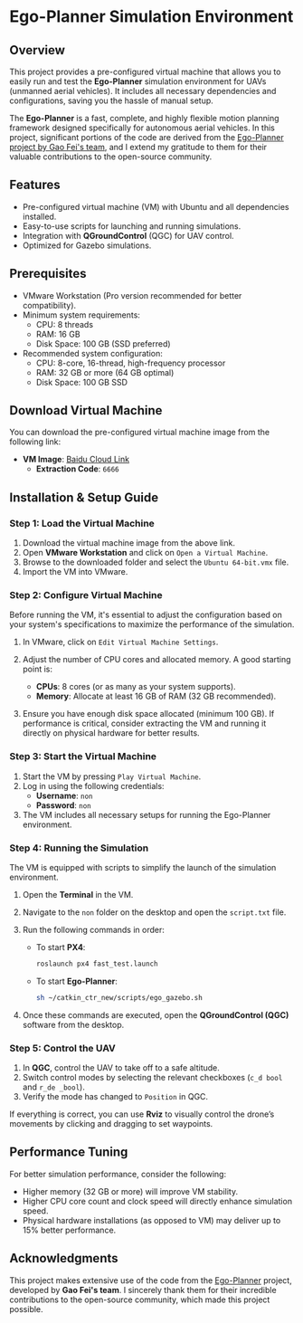 # Ego-Planner Simulation Environment

## Overview
This project provides a pre-configured virtual machine that allows you to easily run and test the **Ego-Planner** simulation environment for UAVs (unmanned aerial vehicles). It includes all necessary dependencies and configurations, saving you the hassle of manual setup.

The **Ego-Planner** is a fast, complete, and highly flexible motion planning framework designed specifically for autonomous aerial vehicles. In this project, significant portions of the code are derived from the [Ego-Planner project by Gao Fei's team](https://github.com/ZJU-FAST-Lab/ego-planner), and I extend my gratitude to them for their valuable contributions to the open-source community.

## Features
- Pre-configured virtual machine (VM) with Ubuntu and all dependencies installed.
- Easy-to-use scripts for launching and running simulations.
- Integration with **QGroundControl** (QGC) for UAV control.
- Optimized for Gazebo simulations.
  
## Prerequisites
- VMware Workstation (Pro version recommended for better compatibility).
- Minimum system requirements:
  - CPU: 8 threads
  - RAM: 16 GB
  - Disk Space: 100 GB (SSD preferred)
- Recommended system configuration:
  - CPU: 8-core, 16-thread, high-frequency processor
  - RAM: 32 GB or more (64 GB optimal)
  - Disk Space: 100 GB SSD

## Download Virtual Machine
You can download the pre-configured virtual machine image from the following link:

- **VM Image**: [Baidu Cloud Link](https://pan.baidu.com/s/1_ktJ8IlUbwqfvCdLyp-vlg)  
  - **Extraction Code**: `6666`

## Installation & Setup Guide

### Step 1: Load the Virtual Machine
1. Download the virtual machine image from the above link.
2. Open **VMware Workstation** and click on `Open a Virtual Machine`.
3. Browse to the downloaded folder and select the `Ubuntu 64-bit.vmx` file.
4. Import the VM into VMware.

### Step 2: Configure Virtual Machine
Before running the VM, it's essential to adjust the configuration based on your system's specifications to maximize the performance of the simulation. 

1. In VMware, click on `Edit Virtual Machine Settings`.
2. Adjust the number of CPU cores and allocated memory. A good starting point is:
   - **CPUs**: 8 cores (or as many as your system supports).
   - **Memory**: Allocate at least 16 GB of RAM (32 GB recommended).

3. Ensure you have enough disk space allocated (minimum 100 GB). If performance is critical, consider extracting the VM and running it directly on physical hardware for better results.

### Step 3: Start the Virtual Machine
1. Start the VM by pressing `Play Virtual Machine`.
2. Log in using the following credentials:
   - **Username**: `non`
   - **Password**: `non`
3. The VM includes all necessary setups for running the Ego-Planner environment.

### Step 4: Running the Simulation
The VM is equipped with scripts to simplify the launch of the simulation environment.

1. Open the **Terminal** in the VM.
2. Navigate to the `non` folder on the desktop and open the `script.txt` file.
3. Run the following commands in order:
   - To start **PX4**:  
     ```bash
     roslaunch px4 fast_test.launch
     ```
   - To start **Ego-Planner**:  
     ```bash
     sh ~/catkin_ctr_new/scripts/ego_gazebo.sh
     ```

4. Once these commands are executed, open the **QGroundControl (QGC)** software from the desktop.

### Step 5: Control the UAV
1. In **QGC**, control the UAV to take off to a safe altitude.
2. Switch control modes by selecting the relevant checkboxes (`c_d bool` and `r_de _bool`).
3. Verify the mode has changed to `Position` in QGC.

If everything is correct, you can use **Rviz** to visually control the drone’s movements by clicking and dragging to set waypoints.

## Performance Tuning
For better simulation performance, consider the following:
- Higher memory (32 GB or more) will improve VM stability.
- Higher CPU core count and clock speed will directly enhance simulation speed.
- Physical hardware installations (as opposed to VM) may deliver up to 15% better performance.

## Acknowledgments
This project makes extensive use of the code from the [Ego-Planner](https://github.com/ZJU-FAST-Lab/ego-planner) project, developed by **Gao Fei's team**. I sincerely thank them for their incredible contributions to the open-source community, which made this project possible.

